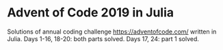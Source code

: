 # Advent of Code 2019 in Julia

Solutions of annual coding challenge https://adventofcode.com/ written in Julia.
Days 1-16, 18-20: both parts solved.
Days 17, 24: part 1 solved.
